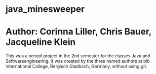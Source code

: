 # java_minesweeper
# Author: Corinna Liller, Chris Bauer, Jacqueline Klein
This was a school project in the 2nd semester for the classes Java and Softwareengineering.
It was created by the three named authors at bib International College, Bergisch Gladbach, Germany, without using git.
